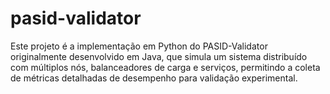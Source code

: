 # pasid-validator
Este projeto é a implementação em Python do PASID-Validator originalmente desenvolvido em Java, que simula um sistema distribuído com múltiplos nós, balanceadores de carga e serviços, permitindo a coleta de métricas detalhadas de desempenho para validação experimental. 
